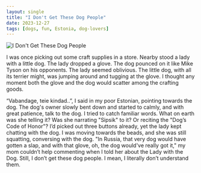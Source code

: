 ```yaml
---
layout: single
title: "I Don't Get These Dog People"
date: 2023-12-27
tags: [dogs, fun, Estonia, dog-lovers]
---
```

![I Don't Get These Dog People](/assets/images/I-don’t-get-these-dog-people.jpg)

I was once picking out some craft supplies in a store. Nearby stood a lady with a little dog. The lady dropped a glove. The dog pounced on it like Mike Tyson on his opponents. The lady seemed oblivious. The little dog, with all its terrier might, was jumping around and tugging at the glove. I thought any moment both the glove and the dog would scatter among the crafting goods.

“Vabandage, teie kindad..”, I said in my poor Estonian, pointing towards the dog.
The dog's owner slowly bent down and started to calmly, and with great patience, talk to the dog. I tried to catch familiar words.
What on earth was she telling it? Was she narrating "Sipsik" to it? Or reciting the "Dog’s Code of Honor"?
I’d picked out three buttons already, yet the lady kept chatting with the dog.
I was moving towards the beads, and she was still squatting, conversing with the dog.
"In Russia, that very dog would have gotten a slap, and with that glove, oh, the dog would've really got it," my mom couldn’t help commenting when I told her about the Lady with the Dog.
Still, I don’t get these dog people. I mean, I literally don’t understand them.
